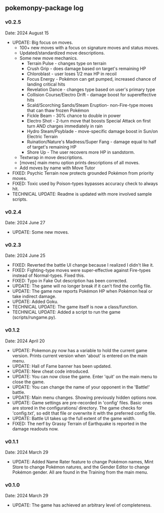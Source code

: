 ## pokemonpy-package log

### v0.2.5
Date: 2024 August 15

* UPDATE: Big focus on moves.
	* 100+ new moves with a focus on signature moves and status moves.
	* Updated/standardized move descriptions.
	* Some new move mechanics.
		* Terrain Pulse - changes type on terrain
		* Crush Grip - does damage based on target's remaining HP
		* Chloroblast - user loses 1/2 max HP in recoil
		* Focus Energy - Pokémon can get pumped, increased chance of landing critical hits
		* Revelation Dance - changes type based on user's primary type
		* Collision Course/Electro Drift - damage boost for supereffective hits
		* Scald/Scorching Sands/Steam Eruption- non-Fire-type moves that can thaw frozen Pokémon
		* Fickle Beam - 30% chance to double in power
		* Electro Shot - 2-turn move that boosts Special Attack on first turn AND charges immediately in rain
		* Hydro Steam/Psyblade - move-specific damage boost in Sun/on Electric Terrain
		* Ruination/Nature's Madness/Super Fang - damage equal to half of target's remaining HP
		* Shore Up - The user recovers more HP in sandstorm.
	* Textwrap in move descriptions.
	* [moves] main menu option prints descriptions of all moves.
	* Add moves by name with Move Tutor
* FIXED: Psychic Terrain now protects grounded Pokémon from priority moves.
* FIXED: Toxic used by Poison-types bypasses accuracy check to always hit.
* TECHNICAL UPDATE: Readme is updated with more involved sample scripts.

### v0.2.4
Date: 2024 June 27
* UPDATE: Some new moves.

### v0.2.3
Date: 2024 June 25
* FIXED: Reverted the battle UI change because I realized I didn't like it.
* FIXED: Fighting-type moves were super-effective against Fire-types instead of Normal-types. Fixed this.
* FIXED: Typo in Fake Out description has been corrected.
* UPDATE: The game will no longer break if it can't find the config file.
* UPDATE: The game now reports Pokémon HP when Pokémon heal or take indirect damage.
* UPDATE: Added Goku.
* TECHNICAL UPDATE: The game itself is now a class/function. 
* TECHNICAL UPDATE: Added a script to run the game (scripts/rungame.py). 

### v0.1.2
Date: 2024 April 20
* UPDATE: Pokemon.py now has a variable to hold the current game version. Prints current version when 'about' is entered on the main menu.
* UPDATE: Hall of Fame banner has been updated.
* UPDATE: New cheat code introduced.
* UPDATE: You can now close the game. Enter 'quit' on the main menu to close the game.
* UPDATE: You can change the name of your opponent in the 'Battle!' battle.
* UPDATE: Main menu changes. Showing previously hidden options now.
* UPDATE: Game settings are pre-recorded in 'config' files. Basic ones are stored in the configurations/ directory.
The game checks for 'config.txt', so edit that file or overwrite it with the preferred config file.
* UPDATE: Battle UI takes up the full extent of the game width.
* FIXED: The nerf by Grassy Terrain of Earthquake is reported in the damage readouts now.

### v0.1.1
Date: 2024 March 29
* UPDATE: Added Name Rater feature to change Pokémon names, Mint Store to
  change Pokémon natures, and the Gender Editor to change Pokémon gender.
  All are found in the Training from the main menu.

### v0.1.0
Date: 2024 March 29
* UPDATE: The game has achieved an arbitrary level of completeness.

